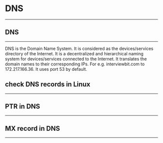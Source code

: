 # DNS
---

## DNS
---
DNS is the Domain Name System. It is considered as the devices/services directory of the Internet. It is a decentralized and hierarchical naming system for devices/services connected to the Internet. It translates the domain names to their corresponding IPs. For e.g. interviewbit.com to 172.217.166.36. It uses port 53 by default.

## check DNS records in Linux
---

## PTR in DNS
---

## MX record in DNS
---
